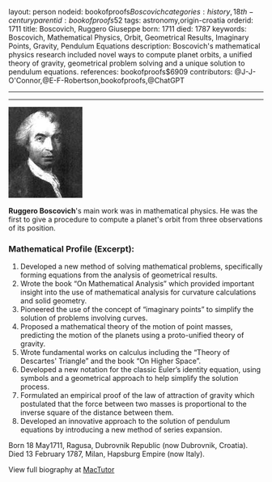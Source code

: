 layout: person
nodeid: bookofproofs$Boscovich
categories: history,18th-century
parentid: bookofproofs$52
tags: astronomy,origin-croatia
orderid: 1711
title: Boscovich, Ruggero Giuseppe
born: 1711
died: 1787
keywords: Boscovich, Mathematical Physics, Orbit, Geometrical Results, Imaginary Points, Gravity, Pendulum Equations
description: Boscovich's mathematical physics research included novel ways to compute planet orbits, a unified theory of gravity, geometrical problem solving and a unique solution to pendulum equations.
references: bookofproofs$6909
contributors: @J-J-O'Connor,@E-F-Robertson,bookofproofs,@ChatGPT

---



---

![Boscovich.jpg](https://github.com/bookofproofs/bookofproofs.github.io/blob/main/_sources/_assets/images/portraits/Boscovich.jpg?raw=true)

**Ruggero Boscovich**'s main work was in mathematical physics. He was the first to give a procedure to compute a planet's orbit from three observations of its position.

### Mathematical Profile (Excerpt):
1. Developed a new method of solving mathematical problems, specifically forming equations from the analysis of geometrical results. 
2. Wrote the book “On Mathematical Analysis” which provided important insight into the use of mathematical analysis for curvature calculations and solid geometry. 
3. Pioneered the use of the concept of “imaginary points” to simplify the solution of problems involving curves. 
4. Proposed a mathematical theory of the motion of point masses, predicting the motion of the planets using a proto-unified theory of gravity.  
5. Wrote fundamental works on calculus including the “Theory of Descartes' Triangle” and the book “On Higher Space”. 
6. Developed a new notation for the classic Euler’s identity equation, using symbols and a geometrical approach to help simplify the solution process. 
7. Formulated an empirical proof of the law of attraction of gravity which postulated that the force between two masses is proportional to the inverse square of the distance between them. 
8. Developed an innovative approach to the solution of pendulum equations by introducing a new method of series expansion.

Born 18 May1711, Ragusa, Dubrovnik Republic (now Dubrovnik, Croatia). Died 13 February 1787, Milan, Hapsburg Empire (now Italy).

View full biography at [MacTutor](https://mathshistory.st-andrews.ac.uk/Biographies/Boscovich/)
